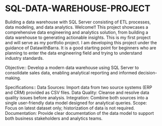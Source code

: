 # SQL-DATA-WAREHOUSE-PROJECT
Building a data warehouse with SQL Server consisting of ETL processes, data modeling, and data analytics.
Welcome!!
This project showcases a comprehensive data engineering and analytics solution, from building a data warehouse to generating actionable insights. This is my first project and will serve as my portfolio project. I am developing this project under the guidance of DatawithBarra. It is a good starting point for beginners who are planning to enter the data engineering field and trying to understand industry standards. 

Objective::
Develop a modern data warehouse using SQL Server to consolidate sales data, enabling analytical reporting and informed decision-making.

Specifications::
  Data Sources: Import data from two source systems (ERP and CRM) provided as CSV files.
  Data Quality: Cleanse and resolve data quality issues before analysis.
  Integration: Combine both sources into a single user-friendly data model designed for analytical queries.
  Scope: Focus on latest dataset only; historization of data is not required.
  Documentation: Provide clear documentation of the data model to support both business stakeholders and analytics teams.
